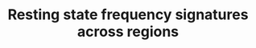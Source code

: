 ---
title: "Resting state frequency signatures across regions"
project_id: bold_connectivity_dynamics
conf_date: 2014-09-01
conference_id: "RSBC_2014"
presenters:
   - daniel_handwerker
   - javier_gonzalez-castillo
   - peter_bandettini
summary: ""
file: /assets/presentations/handwerkerrestingstate2014_small.pdf
filename: handwerkerrestingstate2014_small.pdf
layout: presentation
---